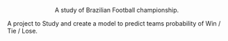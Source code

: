 <p align="center">A study of Brazilian Football championship.
</p>
A project to Study and create a model to predict teams probability of Win / Tie / Lose.
